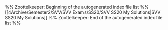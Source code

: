 %% Zoottelkeeper: Beginning of the autogenerated index file list  %%
 [[4Archive/Semester2/SVV/SVV Exams/SS20/SVV SS20 My Solutions|SVV SS20 My Solutions]]
%% Zoottelkeeper: End of the autogenerated index file list  %%
